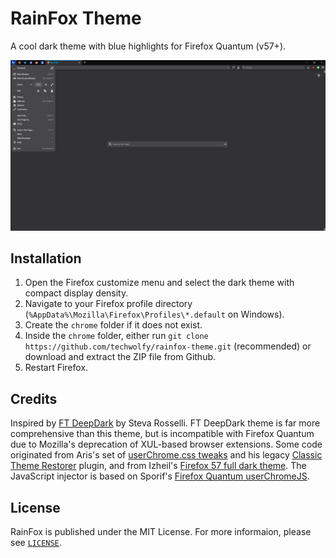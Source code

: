 RainFox Theme
=============
A cool dark theme with blue highlights for Firefox Quantum (v57+).

![Preview](preview.png)


Installation
------------
1. Open the Firefox customize menu and select the dark theme with compact display density.
2. Navigate to your Firefox profile directory (`%AppData%\Mozilla\Firefox\Profiles\*.default` on Windows).
3. Create the `chrome` folder if it does not exist.
4. Inside the `chrome` folder, either run `git clone https://github.com/techwolfy/rainfox-theme.git` (recommended) or download and extract the ZIP file from Github.
5. Restart Firefox.


Credits
-------
Inspired by [FT DeepDark](https://addons.mozilla.org/en-US/firefox/addon/ft-deepdark/) by Steva Rosselli. FT DeepDark theme is far more comprehensive than this theme, but is incompatible with Firefox Quantum due to Mozilla's deprecation of XUL-based browser extensions.
Some code originated from Aris's set of [userChrome.css tweaks](https://github.com/aris-t2/customcssforfx) and his legacy [Classic Theme Restorer](https://addons.mozilla.org/en-US/firefox/addon/classicthemerestorer/) plugin, and from Izheil's [Firefox 57 full dark theme](https://github.com/Izheil/Firefox-57-full-dark-theme-with-scrollbars). The JavaScript injector is based on Sporif's [Firefox Quantum userChromeJS](https://github.com/Sporif/firefox-quantum-userchromejs).


License
-------
RainFox is published under the MIT License. For more informaion, please see [`LICENSE`](LICENSE).
